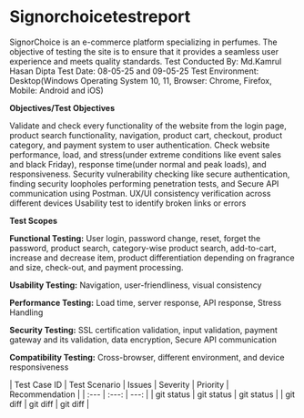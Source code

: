 # Signorchoicetestreport
SignorChoice is an e-commerce platform specializing in perfumes. The objective of testing the site is to ensure that it provides a seamless user experience and meets quality standards.
Test Conducted By: Md.Kamrul Hasan Dipta
Test Date: 08-05-25 and 09-05-25
Test Environment: Desktop(Windows Operating System 10, 11, Browser: Chrome, Firefox, Mobile: Android and iOS)

**Objectives/Test Objectives**

Validate and check every functionality of the website from the login page, product search functionality, navigation, product cart, checkout, product category, and payment system to user authentication.
Check website performance, load, and stress(under extreme conditions like event sales and black Friday), response time(under normal and peak loads), and responsiveness.
Security vulnerability checking like secure authentication, finding security loopholes performing penetration tests, and Secure API communication using Postman.
UX/UI consistency verification across different devices
Usability test to identify broken links or errors

**Test Scopes**

**Functional Testing:** User login, password change, reset, forget the password, product search, category-wise product search, add-to-cart, increase and decrease item, product differentiation depending on fragrance and size, check-out, and payment processing.

**Usability Testing:** Navigation, user-friendliness, visual consistency

**Performance Testing:** Load time, server response, API response, Stress Handling

**Security Testing:** SSL certification validation, input validation, payment gateway and its validation, data encryption, Secure API communication

**Compatibility Testing:** Cross-browser, different environment, and device responsiveness 

| Test Case ID | Test Scenario  | Issues        | Severity      |  Priority      |   Recommendation      |
| :---         |     :---:      |          ---: |
| git status   | git status     | git status    |
| git diff     | git diff       | git diff      |

